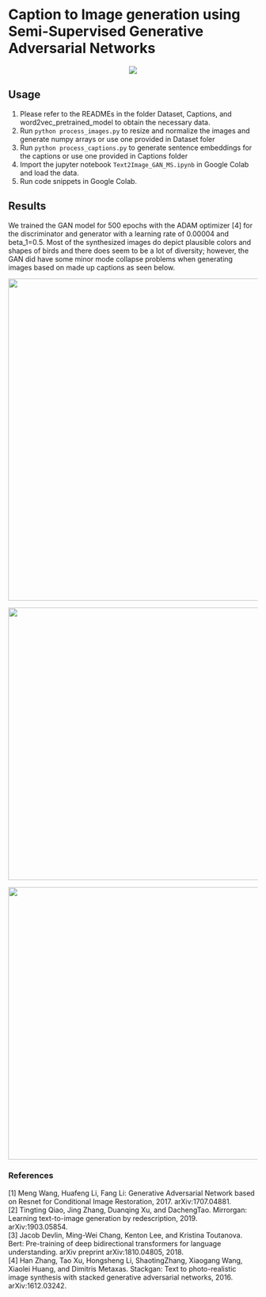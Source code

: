 
# Caption to Image generation using Semi-Supervised Generative Adversarial Networks



<p align="center">
<img src="https://github.com/sajmaru/GAN/blob/main/Readme%20Images/img%201.png">
</p>

## Usage
1. Please refer to the READMEs in the folder Dataset, Captions, and word2vec_pretrained_model to obtain the necessary data. 
2. Run ```python process_images.py``` to resize and normalize the images and generate numpy arrays or use one provided in Dataset foler
3. Run ```python process_captions.py``` to generate sentence embeddings for the captions or use one provided in Captions folder
5. Import the jupyter notebook ```Text2Image_GAN_MS.ipynb``` in Google Colab and load the data.
6. Run code snippets in Google Colab.

## Results

We trained the GAN model for 500 epochs with the ADAM optimizer [4] for the discriminator and generator with a learning rate of 0.00004 and beta_1=0.5. Most of the synthesized images do depict plausible colors and shapes of birds and there does seem to be a lot of diversity; however, the GAN did have some minor mode collapse problems when generating images based on made up captions as seen below.

<p align="center">

<img src="https://github.com/Yoan-D/exploring-text-to-image-synthesis-with-conditional-GANs/blob/master/readme_images/screenshots.png" width="650">
</p>

<p align="center">

<img src="https://github.com/Yoan-D/exploring-text-to-image-synthesis-with-conditional-GANs/blob/master/readme_images/red_birds.png" width="550">

</p>

<p align="center">

<img src="https://github.com/Yoan-D/exploring-text-to-image-synthesis-with-conditional-GANs/blob/master/readme_images/yellow_birds.png" width="550">

</p>


### References
[1] Meng Wang, Huafeng Li, Fang Li: Generative Adversarial Network based on Resnet for Conditional Image Restoration, 2017. arXiv:1707.04881. <br />
[2] Tingting Qiao, Jing Zhang, Duanqing Xu, and   DachengTao. Mirrorgan: Learning text-to-image generation by redescription, 2019. arXiv:1903.05854. <br />
[3] Jacob Devlin, Ming-Wei Chang, Kenton Lee, and Kristina Toutanova. Bert: Pre-training of deep bidirectional transformers for language understanding. arXiv preprint arXiv:1810.04805, 2018. <br />
[4] Han Zhang, Tao Xu, Hongsheng Li, ShaotingZhang, Xiaogang Wang, Xiaolei Huang, and Dimitris Metaxas. Stackgan: Text to photo-realistic image synthesis with stacked generative adversarial networks, 2016. arXiv:1612.03242.

